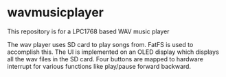 # wavmusicplayer
This repository is for a LPC1768 based WAV music player

The wav player uses SD card to play songs from. FatFS is used to accomplish this. The UI is implemented on an OLED display which displays all the wav files in the SD card.
Four buttons are mapped to hardware interrupt for various functions like play/pause forward backward.
